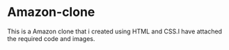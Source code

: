 # Amazon-clone
This is a Amazon clone that i created using HTML and CSS.I have attached the required code and images.
